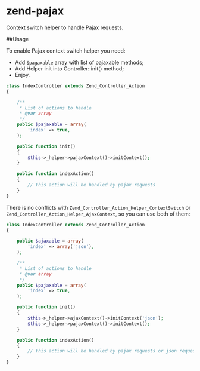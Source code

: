zend-pajax
==========

Context switch helper to handle Pajax requests.

##Usage

To enable Pajax context switch helper you need:
* Add `$pagaxable` array with list of pajaxable methods;
* Add Helper init into Controller::init() method;
* Enjoy.

```php
class IndexController extends Zend_Controller_Action
{

    /**
     * List of actions to handle
     * @var array
     */
    public $pajaxable = array(
        'index' => true,
    );

    public function init()
    {
        $this->_helper->pajaxContext()->initContext();
    }

    public function indexAction()
    {
        // this action will be handled by pajax requests
    }
}
```

There is no conflicts with `Zend_Controller_Action_Helper_ContextSwitch` or 
`Zend_Controller_Action_Helper_AjaxContext`, so you can use both of them:

```php
class IndexController extends Zend_Controller_Action
{

    public $ajaxable = array(
        'index' => array('json'),
    );

    /**
     * List of actions to handle
     * @var array
     */
    public $pajaxable = array(
        'index' => true,
    );

    public function init()
    {
        $this->_helper->ajaxContext()->initContext('json');
        $this->_helper->pajaxContext()->initContext();
    }

    public function indexAction()
    {
        // this action will be handled by pajax requests or json request, depends on headers.
    }
}
```
